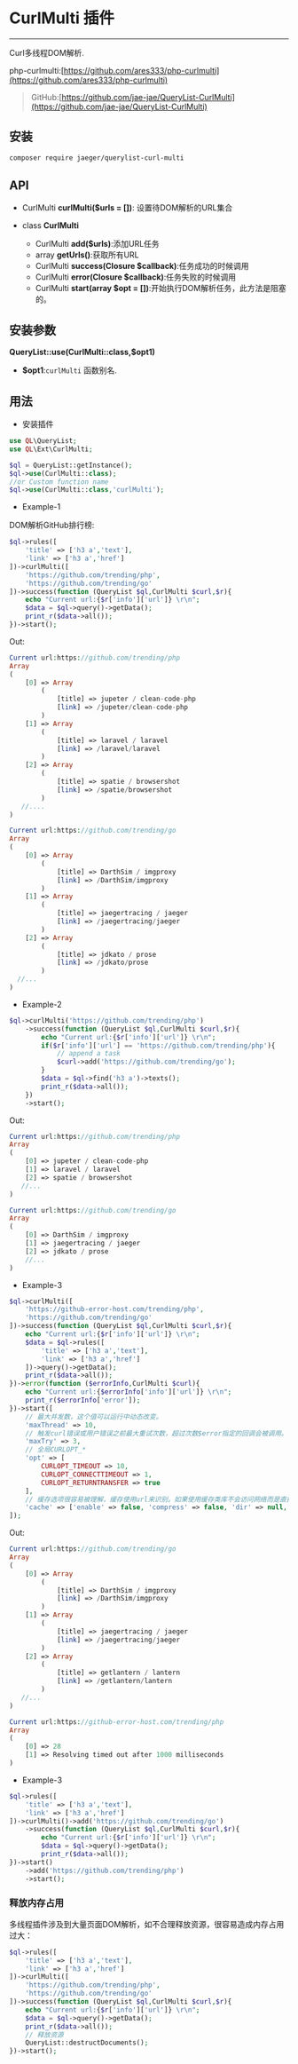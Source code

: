 # CurlMulti 插件

---


Curl多线程DOM解析.

php-curlmulti:[https://github.com/ares333/php-curlmulti](https://github.com/ares333/php-curlmulti)

> GitHub:[https://github.com/jae-jae/QueryList-CurlMulti](https://github.com/jae-jae/QueryList-CurlMulti)

## 安装
```bash
composer require jaeger/querylist-curl-multi
```

## API
-  CurlMulti **curlMulti($urls = [])**: 设置待DOM解析的URL集合

-  class **CurlMulti** 
	- CurlMulti **add($urls)**:添加URL任务
	- array **getUrls()**:获取所有URL
	- CurlMulti **success(Closure $callback)**:任务成功的时候调用
	-  CurlMulti **error(Closure $callback)**:任务失败的时候调用
	-  CurlMulti **start(array $opt = [])**:开始执行DOM解析任务，此方法是阻塞的。

## 安装参数

 **QueryList::use(CurlMulti::class,$opt1)**
- **$opt1**:`curlMulti` 函数别名.

## 用法

- 安装插件

```php
use QL\QueryList;
use QL\Ext\CurlMulti;

$ql = QueryList::getInstance();
$ql->use(CurlMulti::class);
//or Custom function name
$ql->use(CurlMulti::class,'curlMulti');
```
- Example-1

DOM解析GitHub排行榜:
```php
$ql->rules([
    'title' => ['h3 a','text'],
    'link' => ['h3 a','href']
])->curlMulti([
    'https://github.com/trending/php',
    'https://github.com/trending/go'
])->success(function (QueryList $ql,CurlMulti $curl,$r){
    echo "Current url:{$r['info']['url']} \r\n";
    $data = $ql->query()->getData();
    print_r($data->all());
})->start();
```
Out:
```php
Current url:https://github.com/trending/php
Array
(
    [0] => Array
        (
            [title] => jupeter / clean-code-php
            [link] => /jupeter/clean-code-php
        )
    [1] => Array
        (
            [title] => laravel / laravel
            [link] => /laravel/laravel
        )
    [2] => Array
        (
            [title] => spatie / browsershot
            [link] => /spatie/browsershot
        )
   //....
)

Current url:https://github.com/trending/go
Array
(
    [0] => Array
        (
            [title] => DarthSim / imgproxy
            [link] => /DarthSim/imgproxy
        )
    [1] => Array
        (
            [title] => jaegertracing / jaeger
            [link] => /jaegertracing/jaeger
        )
    [2] => Array
        (
            [title] => jdkato / prose
            [link] => /jdkato/prose
        )
  //...
)

```

- Example-2

```php
$ql->curlMulti('https://github.com/trending/php')
    ->success(function (QueryList $ql,CurlMulti $curl,$r){
        echo "Current url:{$r['info']['url']} \r\n";
        if($r['info']['url'] == 'https://github.com/trending/php'){
            // append a task
            $curl->add('https://github.com/trending/go');
        }
        $data = $ql->find('h3 a')->texts();
        print_r($data->all());
    })
    ->start();
```
Out:
```php
Current url:https://github.com/trending/php
Array
(
    [0] => jupeter / clean-code-php
    [1] => laravel / laravel
    [2] => spatie / browsershot
   //...
)

Current url:https://github.com/trending/go
Array
(
    [0] => DarthSim / imgproxy
    [1] => jaegertracing / jaeger
    [2] => jdkato / prose
    //...
)
```

- Example-3

```php
$ql->curlMulti([
    'https://github-error-host.com/trending/php',
    'https://github.com/trending/go'
])->success(function (QueryList $ql,CurlMulti $curl,$r){
    echo "Current url:{$r['info']['url']} \r\n";
    $data = $ql->rules([
        'title' => ['h3 a','text'],
        'link' => ['h3 a','href']
    ])->query()->getData();
    print_r($data->all());
})->error(function ($errorInfo,CurlMulti $curl){
    echo "Current url:{$errorInfo['info']['url']} \r\n";
    print_r($errorInfo['error']);
})->start([
    // 最大并发数，这个值可以运行中动态改变。
    'maxThread' => 10,
    // 触发curl错误或用户错误之前最大重试次数，超过次数$error指定的回调会被调用。
    'maxTry' => 3,
    // 全局CURLOPT_*
    'opt' => [
        CURLOPT_TIMEOUT => 10,
        CURLOPT_CONNECTTIMEOUT => 1,
        CURLOPT_RETURNTRANSFER => true
    ],
    // 缓存选项很容易被理解，缓存使用url来识别。如果使用缓存类库不会访问网络而是直接返回缓存。
    'cache' => ['enable' => false, 'compress' => false, 'dir' => null, 'expire' =>86400, 'verifyPost' => false]
]);

```
Out:
```php
Current url:https://github.com/trending/go
Array
(
    [0] => Array
        (
            [title] => DarthSim / imgproxy
            [link] => /DarthSim/imgproxy
        )
    [1] => Array
        (
            [title] => jaegertracing / jaeger
            [link] => /jaegertracing/jaeger
        )
    [2] => Array
        (
            [title] => getlantern / lantern
            [link] => /getlantern/lantern
        )
   //...
)

Current url:https://github-error-host.com/trending/php
Array
(
    [0] => 28
    [1] => Resolving timed out after 1000 milliseconds
)
```

- Example-3

```php
$ql->rules([
    'title' => ['h3 a','text'],
    'link' => ['h3 a','href']
])->curlMulti()->add('https://github.com/trending/go')
    ->success(function (QueryList $ql,CurlMulti $curl,$r){
        echo "Current url:{$r['info']['url']} \r\n";
        $data = $ql->query()->getData();
        print_r($data->all());
})->start()
    ->add('https://github.com/trending/php')
    ->start();
```

###  释放内存占用

多线程插件涉及到大量页面DOM解析，如不合理释放资源，很容易造成内存占用过大：

```php
$ql->rules([
    'title' => ['h3 a','text'],
    'link' => ['h3 a','href']
])->curlMulti([
    'https://github.com/trending/php',
    'https://github.com/trending/go'
])->success(function (QueryList $ql,CurlMulti $curl,$r){
    echo "Current url:{$r['info']['url']} \r\n";
    $data = $ql->query()->getData();
    print_r($data->all());
	// 释放资源
	QueryList::destructDocuments();
})->start();
```
